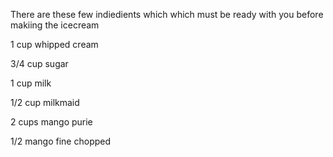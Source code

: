 There are these few indiedients which which must be ready with you before makiing the icecream


1 cup whipped cream

3/4 cup sugar

1 cup milk

1/2 cup milkmaid

2 cups mango purie

1/2 mango fine chopped